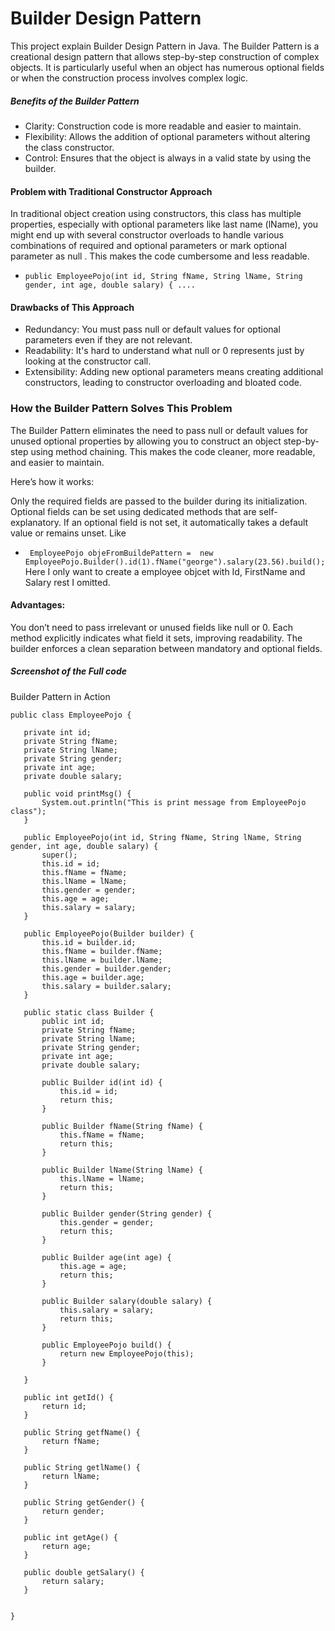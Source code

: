 # Builder Design Pattern
This project explain Builder Design Pattern in Java. The Builder Pattern is a creational design pattern that allows step-by-step construction of complex objects. It is particularly useful when an object has numerous optional fields or when the construction process involves complex logic.

##### Benefits of the Builder Pattern
* Clarity: Construction code is more readable and easier to maintain.
* Flexibility: Allows the addition of optional parameters without altering the class constructor.
* Control: Ensures that the object is always in a valid state by using the builder.

#### Problem with Traditional Constructor Approach
In traditional object creation using constructors, this class has multiple properties, especially with optional parameters like last name (lName), you might end up with several constructor overloads to handle various combinations of required and optional parameters or mark optional parameter as null . 
This makes the code cumbersome and less readable.
* ```public EmployeePojo(int id, String fName, String lName, String gender, int age, double salary) { .... ```

#### Drawbacks of This Approach
* Redundancy: You must pass null or default values for optional parameters even if they are not relevant.
* Readability: It's hard to understand what null or 0 represents just by looking at the constructor call.
* Extensibility: Adding new optional parameters means creating additional constructors, leading to constructor overloading and bloated code.

### How the Builder Pattern Solves This Problem
The Builder Pattern eliminates the need to pass null or default values for unused optional properties by allowing you to construct an object step-by-step using method chaining. This makes the code cleaner, more readable, and easier to maintain.

Here’s how it works:

Only the required fields are passed to the builder during its initialization.
Optional fields can be set using dedicated methods that are self-explanatory.
If an optional field is not set, it automatically takes a default value or remains unset.
Like
* ``` EmployeePojo objeFromBuildePattern = 	new EmployeePojo.Builder().id(1).fName("george").salary(23.56).build();```  <br />
 Here I only want to create a employee objcet with Id, FirstName and Salary rest I omitted. 
 
 
#### Advantages:
You don’t need to pass irrelevant or unused fields like null or 0.
Each method explicitly indicates what field it sets, improving readability.
The builder enforces a clean separation between mandatory and optional fields.

##### Screenshot of the Full code 
Builder Pattern in Action

 ```   
public class EmployeePojo {

	private int id;
	private String fName;
	private String lName;
	private String gender;
	private int age;
	private double salary;
	
	public void printMsg() {
		System.out.println("This is print message from EmployeePojo class");
	}

	public EmployeePojo(int id, String fName, String lName, String gender, int age, double salary) {
		super();
		this.id = id;
		this.fName = fName;
		this.lName = lName;
		this.gender = gender;
		this.age = age;
		this.salary = salary;
	}
	
	public EmployeePojo(Builder builder) {
		this.id = builder.id;
		this.fName = builder.fName;
		this.lName = builder.lName;
		this.gender = builder.gender;
		this.age = builder.age;
		this.salary = builder.salary;
	}

	public static class Builder {
		public int id;
		private String fName;
		private String lName;
		private String gender;
		private int age;
		private double salary;

		public Builder id(int id) {
			this.id = id;
			return this;
		}

		public Builder fName(String fName) {
			this.fName = fName;
			return this;
		}

		public Builder lName(String lName) {
			this.lName = lName;
			return this;
		}

		public Builder gender(String gender) {
			this.gender = gender;
			return this;
		}
		
		public Builder age(int age) {
			this.age = age;
			return this;
		}
		
		public Builder salary(double salary) {
			this.salary = salary;
			return this;
		}

		public EmployeePojo build() {
			return new EmployeePojo(this);
		}

	}

	public int getId() {
		return id;
	}

	public String getfName() {
		return fName;
	}

	public String getlName() {
		return lName;
	}

	public String getGender() {
		return gender;
	}

	public int getAge() {
		return age;
	}

	public double getSalary() {
		return salary;
	}


}

```